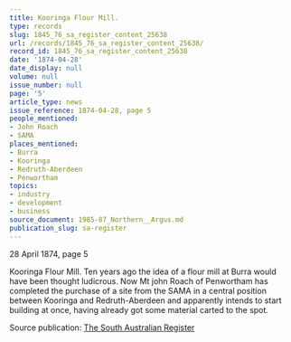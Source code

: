 ```yaml
---
title: Kooringa Flour Mill.
type: records
slug: 1845_76_sa_register_content_25638
url: /records/1845_76_sa_register_content_25638/
record_id: 1845_76_sa_register_content_25638
date: '1874-04-28'
date_display: null
volume: null
issue_number: null
page: '5'
article_type: news
issue_reference: 1874-04-28, page 5
people_mentioned:
- John Roach
- SAMA
places_mentioned:
- Burra
- Kooringa
- Redruth-Aberdeen
- Penwortham
topics:
- industry
- development
- business
source_document: 1985-87_Northern__Argus.md
publication_slug: sa-register
---
```


28 April 1874, page 5

Kooringa Flour Mill.  Ten years ago the idea of a flour mill at Burra would have been thought ludicrous.  Now Mt john Roach of Penwortham has completed the purchase of a site from the SAMA in a central position between Kooringa and Redruth-Aberdeen and apparently intends to start building at once, having already got some material carted to the spot.

Source publication: [The South Australian Register](/publications/sa-register/)
